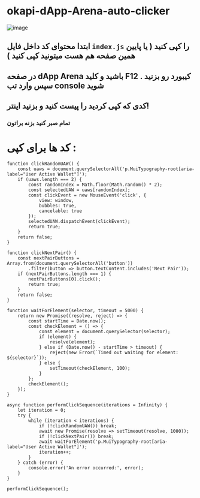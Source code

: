 # okapi-dApp-Arena-auto-clicker 
![image](https://github.com/user-attachments/assets/45bddc54-2f52-4b83-a200-acb3409c42b5)

## ابتدا محتوای کد داخل فایل `index.js` را کپی کنید ( یا پایین همین صفحه هم هست میتونید کپی کنید )

## در صفحه dApp Arena باشید و کلید F12 کیبورد رو بزنید . سپس وارد تب console شوید

## کدی که کپی کردید را پیست کنید و بزنید اینتر! 

### تمام صبر کنید بزنه براتون 

# کد ها برای کپی :
```
function clickRandomUAW() {
    const uaws = document.querySelectorAll('p.MuiTypography-root[aria-label="User Active Wallet"]');
    if (uaws.length === 2) {
        const randomIndex = Math.floor(Math.random() * 2);
        const selectedUAW = uaws[randomIndex];
        const clickEvent = new MouseEvent('click', {
            view: window,
            bubbles: true,
            cancelable: true
        });
        selectedUAW.dispatchEvent(clickEvent);
        return true;
    }
    return false;
}

function clickNextPair() {
    const nextPairButtons = Array.from(document.querySelectorAll('button'))
        .filter(button => button.textContent.includes('Next Pair'));
    if (nextPairButtons.length === 1) {
        nextPairButtons[0].click();
        return true;
    }
    return false;
}

function waitForElement(selector, timeout = 5000) {
    return new Promise((resolve, reject) => {
        const startTime = Date.now();
        const checkElement = () => {
            const element = document.querySelector(selector);
            if (element) {
                resolve(element);
            } else if (Date.now() - startTime > timeout) {
                reject(new Error(`Timed out waiting for element: ${selector}`));
            } else {
                setTimeout(checkElement, 100);
            }
        };
        checkElement();
    });
}

async function performClickSequence(iterations = Infinity) {
    let iteration = 0;
    try {
        while (iteration < iterations) {
            if (!clickRandomUAW()) break;
            await new Promise(resolve => setTimeout(resolve, 1000));
            if (!clickNextPair()) break;
            await waitForElement('p.MuiTypography-root[aria-label="User Active Wallet"]');
            iteration++;
        }
    } catch (error) {
        console.error('An error occurred:', error);
    }
}

performClickSequence();
```
